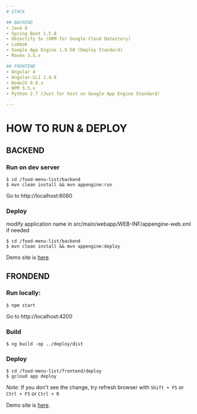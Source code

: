 ```yaml
---
# STACK

## BACKEND
- Java 8
- Spring Boot 1.5.8
- Objectify 5x (ORM for Google Cloud Datastory)
- Lombok
- Google App Engine 1.9.58 (Deploy Standard)
- Maven 3.5.x

## FRONTEND
- Angular 4
- Angular-CLI 1.4.9
- NodeJS 8.8.x
- NPM 5.5.x
- Python 2.7 (Just for host on Google App Engine Standard)

---
```

# HOW TO RUN & DEPLOY

## BACKEND

### Run on dev server
    $ cd /food-menu-list/backend
    $ mvn clean install && mvn appengine:run

Go to http://localhost:8080

### Deploy

modify application name in src/main/webapp/WEB-INF/appengine-web.xml if needed

    $ cd /food-menu-list/backend
    $ mvn clean install && mvn appengine:deploy

Demo site is [here](http://api-dot-foodmenulist.appspot.com).

## FRONDEND

### Run locally:
    $ npm start

Go to http://localhost:4200

### Build
    $ ng build -op ../deploy/dist

### Deploy
    $ cd /food-menu-list/frontend/deploy
    $ gcloud app deploy

*Note:* If you don't see the change, try refresh browser with `Shift + F5` or `Ctrl + F5` or `Ctrl + R`

Demo site is [here](http://foodmenulist.appspot.com).